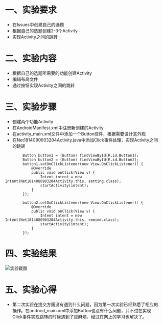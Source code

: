 # 一、实验要求

- 在Issues中创建自己的选题
- 根据自己的选题创建2-3个Activity
- 实现Activity之间的跳转

# 二、实验内容

- 根据自己的选题所需要的功能创建Activity
- 编辑布局文件
- 通过按钮实现Activity之间的跳转


# 三、实验步骤

- 创建两个功能Activity
- 在AndroidManifest.xml中注册新创建的Activity
- 在activity_main.xml文件中添加一个Button控件，根据需要设计其外观
- 在Net1814080903204Activity.java中添加Click事件处理，实现Activity之间的跳转

```
        Button button1 = (Button) findViewById(R.id.Button1);
        Button button2 = (Button) findViewById(R.id.Button2);
        button1.setOnClickListener(new View.OnClickListener() {
            @Override
            public void onClick(View v) {
                Intent intent = new Intent(Net1814080903204Activity.this, setting.class);
                startActivity(intent);
            }
        });

        button2.setOnClickListener(new View.OnClickListener() {
            @Override
            public void onClick(View v) {
                Intent intent = new Intent(Net1814080903204Activity.this, remind.class);
                startActivity(intent);
            }
        });
```

# 四、实验结果

 ![实验截图](https://github.com/Dwweryu/android-labs-2020/blob/master/students/net1814080903204/Lab2.png)

# 五、实验心得
- 第二次实验在提交方面没有遇到什么问题，因为第一次实验已经熟悉了相应的操作。在android_main.xml中添加Button也没有什么问题，只不过在实现Click事件实现跳转的时候遇到了些麻烦，经过在网上的学习也解决了。

